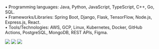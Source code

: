 • Programming languages: Java, Python, JavaScript, TypeScript, C++, Go, SQL.  
• Frameworks/Libraries: Spring Boot, Django, Flask, TensorFlow, Node.js, Express.js, React.  
• Tools/Technologies: AWS, GCP, Linux, Kubernetes, Docker, GitHub Actions, PostgreSQL, MongoDB, REST APIs, Figma.  

![](http://github-profile-summary-cards.vercel.app/api/cards/profile-details?username=qingquan-li&theme=github)
![](http://github-profile-summary-cards.vercel.app/api/cards/stats?username=qingquan-li&theme=github)
![](http://github-profile-summary-cards.vercel.app/api/cards/repos-per-language?username=qingquan-li&theme=github)

<!--
**qingquan-li/qingquan-li** is a ✨ _special_ ✨ repository because its `README.md` (this file) appears on your GitHub profile.

Here are some ideas to get you started:

- 🔭 I’m currently working on ...
- 🌱 I’m currently learning ...
- 👯 I’m looking to collaborate on ...
- 🤔 I’m looking for help with ...
- 💬 Ask me about ...
- 📫 How to reach me: ...
- 😄 Pronouns: ...
- ⚡ Fun fact: ...
-->
